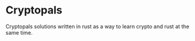 # Cryptopals

Cryptopals solutions written in rust as a way to learn crypto and rust at the same time.
